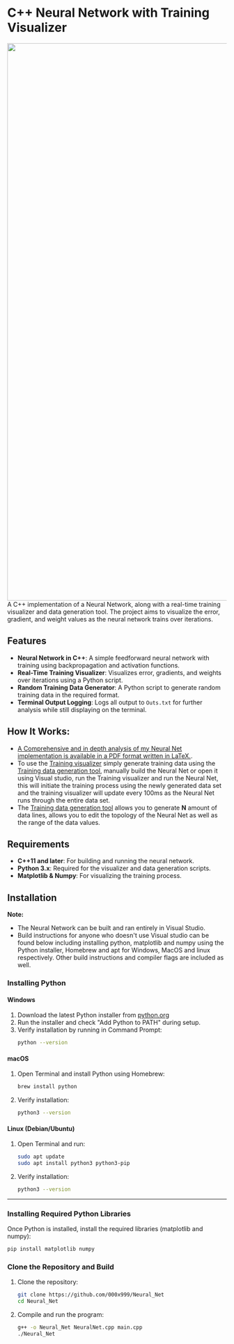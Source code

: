 # C++ Neural Network with Training Visualizer
<img align="right" width="1280" src="https://github.com/000x999/000x999_gifs/blob/main/ShorterVers_1.gif">
A C++ implementation of a Neural Network, along with a real-time training visualizer and data generation tool. The project aims to visualize the error, gradient, and weight values as the neural network trains over iterations.

## Features
- **Neural Network in C++**: A simple feedforward neural network with training using backpropagation and activation functions.
- **Real-Time Training Visualizer**: Visualizes error, gradients, and weights over iterations using a Python script.
- **Random Training Data Generator**: A Python script to generate random training data in the required format.
- **Terminal Output Logging**: Logs all output to `Outs.txt` for further analysis while still displaying on the terminal.

## How It Works:
- [A Comprehensive and in depth analysis of my Neural Net implementation is available in a PDF format written in LaTeX.](https://github.com/000x999/Neural_Net/blob/main/Comprehensive_Analasys_NeuralNetwork_000x999.pdf).
- To use the [Training visualizer](https://github.com/000x999/Neural_Net/blob/main/ErrorPlotter.py) simply generate training data using the [Training data generation tool](https://github.com/000x999/Neural_Net/blob/main/TrainingDataOuput.py), manually build the Neural Net or open it using Visual studio,
run the Training visualizer and run the Neural Net, this will initiate the training process using the newly generated data set and the training visualizer will update every 100ms as the Neural Net runs through the entire data set.
- The [Training data generation tool](https://github.com/000x999/Neural_Net/blob/main/TrainingDataOuput.py) allows you to generate **N** amount of data lines, allows you to edit the topology of the Neural Net as well as the range of the data values.
## Requirements
- **C++11 and later**: For building and running the neural network.
- **Python 3.x**: Required for the visualizer and data generation scripts.
- **Matplotlib & Numpy**: For visualizing the training process.


## Installation
**Note:**
- The Neural Network can be built and ran entirely in Visual Studio.
- Build instructions for anyone who doesn't use Visual studio can be found below including installing python, matplotlib and numpy using the Python installer, Homebrew and apt for Windows, MacOS and linux respectively. Other build instructions and compiler flags are included as well.
### Installing Python

#### Windows
1. Download the latest Python installer from [python.org](https://www.python.org/downloads/)
2. Run the installer and check "Add Python to PATH" during setup.
3. Verify installation by running in Command Prompt:
    ```bash
    python --version
    ```

#### macOS
1. Open Terminal and install Python using Homebrew:
    ```bash
    brew install python
    ```

2. Verify installation:
    ```bash
    python3 --version
    ```

#### Linux (Debian/Ubuntu)
1. Open Terminal and run:
    ```bash
    sudo apt update
    sudo apt install python3 python3-pip
    ```

2. Verify installation:
    ```bash
    python3 --version
    ```

---

### Installing Required Python Libraries

Once Python is installed, install the required libraries (matplotlib and numpy):

```bash
pip install matplotlib numpy
```

### Clone the Repository and Build
1. Clone the repository:
    ```bash
    git clone https://github.com/000x999/Neural_Net
    cd Neural_Net
    ```
2. Compile and run the program:
    ```bash
    g++ -o Neural_Net NeuralNet.cpp main.cpp
    ./Neural_Net
    ```
